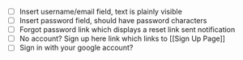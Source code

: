 - [ ] Insert username/email field, text is plainly visible
- [ ] Insert password field, should have password characters
- [ ] Forgot password link which displays a reset link sent notification
- [ ] No account? Sign up here link which links to [[Sign Up Page]]
- [ ] Sign in with your google account?